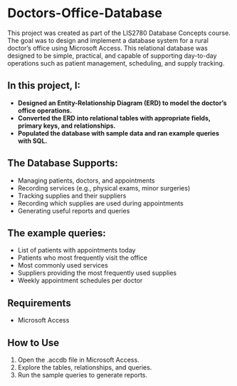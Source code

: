 # Doctors-Office-Database
This project was created as part of the LIS2780 Database Concepts course. The goal was to design and implement a database system for a rural doctor’s office using Microsoft Access. This relational database was designed to be simple, practical, and capable of supporting day-to-day operations such as patient management, scheduling, and supply tracking. 

## In this project, I: 

- **Designed an Entity-Relationship Diagram (ERD) to model the doctor’s office operations.**
- **Converted the ERD into relational tables with appropriate fields, primary keys, and relationships.**
- **Populated the database with sample data and ran example queries with SQL.**

## The Database Supports:

- Managing patients, doctors, and appointments
- Recording services (e.g., physical exams, minor surgeries)
- Tracking supplies and their suppliers
- Recording which supplies are used during appointments
- Generating useful reports and queries

## The example queries: 
- List of patients with appointments today
- Patients who most frequently visit the office
- Most commonly used services
- Suppliers providing the most frequently used supplies
- Weekly appointment schedules per doctor

## Requirements
- Microsoft Access

## How to Use
1. Open the .accdb file in Microsoft Access.
2. Explore the tables, relationships, and queries.
3. Run the sample queries to generate reports.

